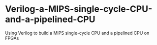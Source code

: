 # Verilog-a-MIPS-single-cycle-CPU-and-a-pipelined-CPU
Using Verilog to build a MIPS single-cycle CPU and a pipelined CPU on FPGAs
